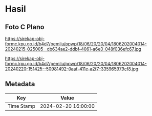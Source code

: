 # Hasil

## Foto C Plano

https://sirekap-obj-formc.kpu.go.id/b4d7/pemilu/ppwp/18/06/20/20/04/1806202004014-20240215-025005--db634ae2-ddbf-4061-a6e0-048f036efc67.jpg

https://sirekap-obj-formc.kpu.go.id/b4d7/pemilu/ppwp/18/06/20/20/04/1806202004014-20240220-151425--50981492-0aaf-411e-a2f7-335965979cf8.jpg


## Metadata

| Key        | Value               |
| ---------- | ------------------- |
| Time Stamp | 2024-02-20 16:00:00 |



